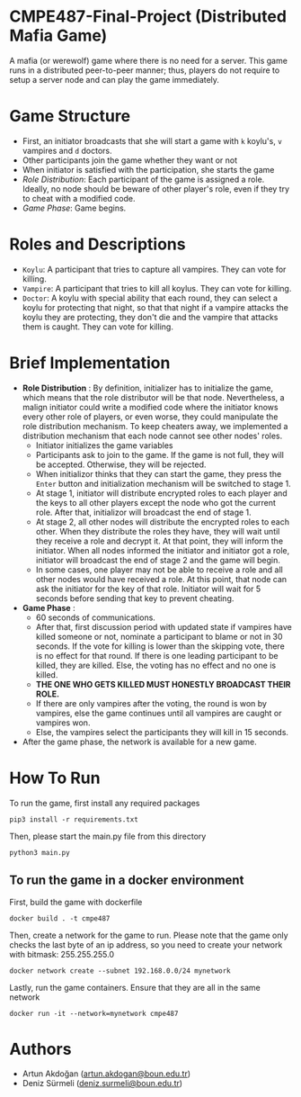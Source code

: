 # CMPE487-Final-Project (Distributed Mafia Game)
A mafia (or werewolf) game where there is no need for a server. This game runs in a distributed peer-to-peer manner; thus, players do not require to setup a server node and can play the game immediately.

# Game Structure
- First, an initiator broadcasts that she will start a game with `k` koylu's, `v` vampires and `d`  doctors. 
- Other participants join the game whether they want or not
- When initiator is satisfied with the participation, she starts the game
- *Role Distribution*: Each participant of the game is assigned a role. Ideally, no node should be beware of other player's role, even if they try to cheat with a modified code.
- *Game Phase*: Game begins.

# Roles and Descriptions
- `Koylu`: A participant that tries to capture all vampires. They can vote for killing.
- `Vampire`: A participant that tries to kill all koylus. They can vote for killing.
- `Doctor`: A koylu with special ability that each round, they can select a koylu for protecting that night, so that that night if a vampire attacks the koylu they are protecting, they don't die and the vampire that attacks them is caught. They can vote for killing.
# Brief Implementation
- **Role Distribution** : By definition, initializer has to initialize the game, which means that the role distributor will be that node. Nevertheless, a malign initiator could write a modified code where the initiator knows every other role of players, or even worse, they could manipulate the role distribution mechanism. To keep cheaters away, we implemented a distribution mechanism that each node cannot see other nodes' roles.
    - Initiator initializes the game variables
    - Participants ask to join to the game. If the game is not full, they will be accepted. Otherwise,  they will be rejected.
    - When initializor thinks that they can start the game, they press the `Enter` button and initialization mechanism will be switched to stage 1.
    - At stage 1, initiator will distribute encrypted roles to each player and the keys to all other players except the node who got the current role. After that, initializor will broadcast the end of stage 1.
    - At stage 2, all other nodes will distribute the encrypted roles to each other. When they distribute the roles they have, they will wait until they receive a role and decrypt it. At that point, they will inform the initiator. When all nodes informed the initiator and initiator got a role, initiator will broadcast the end of stage 2 and the game will begin.
    - In some cases, one player may not be able to receive a role and all other nodes would have received a role. At this point, that node can ask the initiator for the key of that role. Initiator will wait for 5 seconds before sending that key to prevent cheating.
- **Game Phase** :     
    - 60 seconds of communications. 
    - After that, first discussion period with updated state if vampires have killed someone or not, nominate a participant to blame or not in 30 seconds.
    If the vote for killing is lower than the skipping vote, there is no effect for that round. If there is one leading participant to be killed, they are killed. Else, the voting has no effect and no one is killed.
    - **THE ONE WHO GETS KILLED MUST HONESTLY BROADCAST THEIR ROLE.**
    - If there are only vampires after the voting, the round is won by vampires, else the game continues until all vampires are caught or vampires won.
    - Else, the vampires select the participants they will kill in 15 seconds.
- After the game phase, the network is available for a new game.

# How To Run
To run the game, first install any required packages
```
pip3 install -r requirements.txt
```
Then, please start the main.py file from this directory
```
python3 main.py
```

## To run the game in a docker environment
First, build the game with dockerfile  
```
docker build . -t cmpe487
```
Then, create a network for the game to run. Please note that the game only checks the last byte of an ip address, so you need to create your network with bitmask: 255.255.255.0  
```
docker network create --subnet 192.168.0.0/24 mynetwork
```
Lastly, run the game containers. Ensure that they are all in the same network  
```
docker run -it --network=mynetwork cmpe487
```

# Authors
- Artun Akdoğan (artun.akdogan@boun.edu.tr)
- Deniz Sürmeli (deniz.surmeli@boun.edu.tr)
